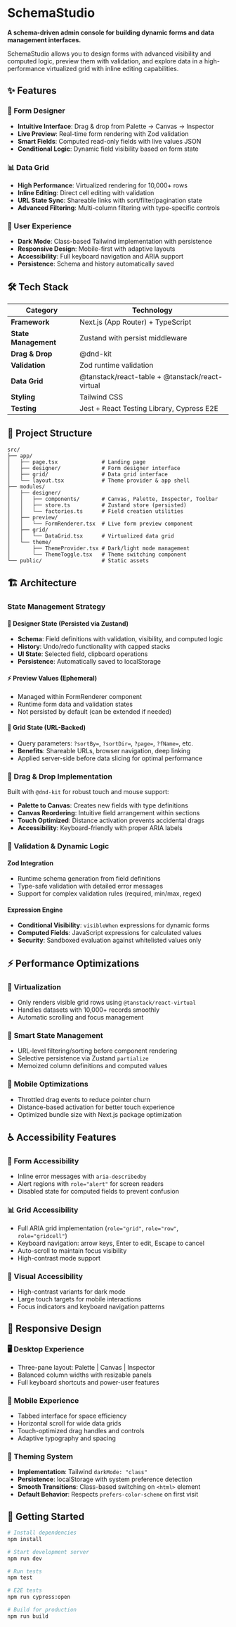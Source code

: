 # SchemaStudio

**A schema-driven admin console for building dynamic forms and data management interfaces.**

SchemaStudio allows you to design forms with advanced visibility and computed logic, preview them with validation, and explore data in a high-performance virtualized grid with inline editing capabilities.

## ✨ Features

### 🎨 Form Designer
- **Intuitive Interface**: Drag & drop from Palette → Canvas → Inspector
- **Live Preview**: Real-time form rendering with Zod validation
- **Smart Fields**: Computed read-only fields with live values JSON
- **Conditional Logic**: Dynamic field visibility based on form state

### 📊 Data Grid
- **High Performance**: Virtualized rendering for 10,000+ rows
- **Inline Editing**: Direct cell editing with validation
- **URL State Sync**: Shareable links with sort/filter/pagination state
- **Advanced Filtering**: Multi-column filtering with type-specific controls

### 🎯 User Experience
- **Dark Mode**: Class-based Tailwind implementation with persistence
- **Responsive Design**: Mobile-first with adaptive layouts
- **Accessibility**: Full keyboard navigation and ARIA support
- **Persistence**: Schema and history automatically saved

## 🛠 Tech Stack

| Category | Technology |
|----------|------------|
| **Framework** | Next.js (App Router) + TypeScript |
| **State Management** | Zustand with persist middleware |
| **Drag & Drop** | @dnd-kit |
| **Validation** | Zod runtime validation |
| **Data Grid** | @tanstack/react-table + @tanstack/react-virtual |
| **Styling** | Tailwind CSS |
| **Testing** | Jest + React Testing Library, Cypress E2E |

## 📁 Project Structure

```
src/
├── app/
│   ├── page.tsx              # Landing page
│   ├── designer/             # Form designer interface
│   ├── grid/                 # Data grid interface
│   └── layout.tsx            # Theme provider & app shell
├── modules/
│   ├── designer/
│   │   ├── components/       # Canvas, Palette, Inspector, Toolbar
│   │   ├── store.ts          # Zustand store (persisted)
│   │   └── factories.ts      # Field creation utilities
│   ├── preview/
│   │   └── FormRenderer.tsx  # Live form preview component
│   ├── grid/
│   │   └── DataGrid.tsx      # Virtualized data grid
│   └── theme/
│       ├── ThemeProvider.tsx # Dark/light mode management
│       └── ThemeToggle.tsx   # Theme switching component
└── public/                   # Static assets
```

## 🏗 Architecture

### State Management Strategy

#### 🔄 **Designer State** (Persisted via Zustand)
- **Schema**: Field definitions with validation, visibility, and computed logic
- **History**: Undo/redo functionality with capped stacks
- **UI State**: Selected field, clipboard operations
- **Persistence**: Automatically saved to localStorage

#### ⚡ **Preview Values** (Ephemeral)
- Managed within FormRenderer component
- Runtime form data and validation states
- Not persisted by default (can be extended if needed)

#### 🔗 **Grid State** (URL-Backed)
- Query parameters: `?sortBy=`, `?sortDir=`, `?page=`, `?fName=`, etc.
- **Benefits**: Shareable URLs, browser navigation, deep linking
- Applied server-side before data slicing for optimal performance

### 🎯 Drag & Drop Implementation

Built with `@dnd-kit` for robust touch and mouse support:

- **Palette to Canvas**: Creates new fields with type definitions
- **Canvas Reordering**: Intuitive field arrangement within sections
- **Touch Optimized**: Distance activation prevents accidental drags
- **Accessibility**: Keyboard-friendly with proper ARIA labels

### 🔐 Validation & Dynamic Logic

#### **Zod Integration**
- Runtime schema generation from field definitions
- Type-safe validation with detailed error messages
- Support for complex validation rules (required, min/max, regex)

#### **Expression Engine**
- **Conditional Visibility**: `visibleWhen` expressions for dynamic forms
- **Computed Fields**: JavaScript expressions for calculated values
- **Security**: Sandboxed evaluation against whitelisted values only

## ⚡ Performance Optimizations

### 🚀 **Virtualization**
- Only renders visible grid rows using `@tanstack/react-virtual`
- Handles datasets with 10,000+ records smoothly
- Automatic scrolling and focus management

### 🎯 **Smart State Management**
- URL-level filtering/sorting before component rendering
- Selective persistence via Zustand `partialize`
- Memoized column definitions and computed values

### 📱 **Mobile Optimizations**
- Throttled drag events to reduce pointer churn
- Distance-based activation for better touch experience
- Optimized bundle size with Next.js package optimization

## ♿ Accessibility Features

### 📝 **Form Accessibility**
- Inline error messages with `aria-describedby`
- Alert regions with `role="alert"` for screen readers
- Disabled state for computed fields to prevent confusion

### 📊 **Grid Accessibility**
- Full ARIA grid implementation (`role="grid"`, `role="row"`, `role="gridcell"`)
- Keyboard navigation: arrow keys, Enter to edit, Escape to cancel
- Auto-scroll to maintain focus visibility
- High-contrast mode support

### 🎨 **Visual Accessibility**
- High-contrast variants for dark mode
- Large touch targets for mobile interactions
- Focus indicators and keyboard navigation patterns

## 📱 Responsive Design

### 🖥 **Desktop Experience**
- Three-pane layout: Palette | Canvas | Inspector
- Balanced column widths with resizable panels
- Full keyboard shortcuts and power-user features

### 📱 **Mobile Experience**
- Tabbed interface for space efficiency
- Horizontal scroll for wide data grids
- Touch-optimized drag handles and controls
- Adaptive typography and spacing

### 🌈 **Theming System**
- **Implementation**: Tailwind `darkMode: "class"`
- **Persistence**: localStorage with system preference detection
- **Smooth Transitions**: Class-based switching on `<html>` element
- **Default Behavior**: Respects `prefers-color-scheme` on first visit

## 🚀 Getting Started

```bash
# Install dependencies
npm install

# Start development server
npm run dev

# Run tests
npm test

# E2E tests
npm run cypress:open

# Build for production
npm run build
```

